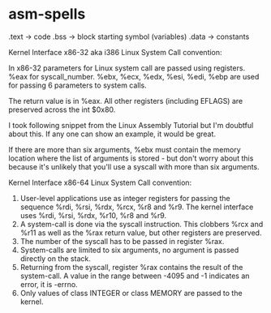 # asm-spells


.text  -> code
.bss   -> block starting symbol (variables)
.data  -> constants


Kernel Interface
x86-32 aka i386 Linux System Call convention:

In x86-32 parameters for Linux system call are passed using registers. %eax for syscall_number. %ebx, %ecx, %edx, %esi, %edi, %ebp are used for passing 6 parameters to system calls.

The return value is in %eax. All other registers (including EFLAGS) are preserved across the int $0x80.

I took following snippet from the Linux Assembly Tutorial but I'm doubtful about this. If any one can show an example, it would be great.

If there are more than six arguments, %ebx must contain the memory location where the list of arguments is stored - but don't worry about this because it's unlikely that you'll use a syscall with more than six arguments.




Kernel Interface
x86-64 Linux System Call convention:

1) User-level applications use as integer registers for passing the sequence %rdi, %rsi, %rdx, %rcx, %r8 and %r9. The kernel interface uses %rdi, %rsi, %rdx, %r10, %r8 and %r9.
2) A system-call is done via the syscall instruction. This clobbers %rcx and %r11 as well as the %rax return value, but other registers are preserved.
3) The number of the syscall has to be passed in register %rax.
4) System-calls are limited to six arguments, no argument is passed directly on the stack.
5) Returning from the syscall, register %rax contains the result of the system-call. A value in the range between -4095 and -1 indicates an error, it is -errno.
6) Only values of class INTEGER or class MEMORY are passed to the kernel.